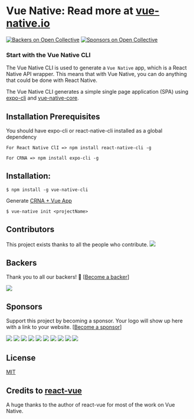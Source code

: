 # Vue Native: Read more at [vue-native.io](https://vue-native.io)
[![Backers on Open Collective](https://opencollective.com/vue-native-core/backers/badge.svg)](#backers)
 [![Sponsors on Open Collective](https://opencollective.com/vue-native-core/sponsors/badge.svg)](#sponsors) 

### Start with the Vue Native CLI

The Vue Native CLI is used to generate a `Vue Native` app, which is a React Native API wrapper. This means that with Vue Native, you can do anything that could be done with React Native.

The Vue Native CLI generates a simple single page application (SPA) using [expo-cli](https://github.com/expo/expo-cli) and
[vue-native-core](https://github.com/GeekyAnts/vue-native-core).

## Installation Prerequisites

You should have expo-cli or react-native-cli installed as a global dependency

```
For React Native ClI => npm install react-native-cli -g
```

```
For CRNA => npm install expo-cli -g
```

## Installation:

```
$ npm install -g vue-native-cli
```

Generate [CRNA + Vue App](https://github.com/GeekyAnts/vue-native-core)

```
$ vue-native init <projectName>
```

## Contributors

This project exists thanks to all the people who contribute. 
<a href="https://github.com/GeekyAnts/vue-native-core/contributors"><img src="https://opencollective.com/vue-native-core/contributors.svg?width=890&button=false" /></a>


## Backers

Thank you to all our backers! 🙏 [[Become a backer](https://opencollective.com/vue-native-core#backer)]

<a href="https://opencollective.com/vue-native-core#backers" target="_blank"><img src="https://opencollective.com/vue-native-core/backers.svg?width=890"></a>


## Sponsors

Support this project by becoming a sponsor. Your logo will show up here with a link to your website. [[Become a sponsor](https://opencollective.com/vue-native-core#sponsor)]

<a href="https://opencollective.com/vue-native-core/sponsor/0/website" target="_blank"><img src="https://opencollective.com/vue-native-core/sponsor/0/avatar.svg"></a>
<a href="https://opencollective.com/vue-native-core/sponsor/1/website" target="_blank"><img src="https://opencollective.com/vue-native-core/sponsor/1/avatar.svg"></a>
<a href="https://opencollective.com/vue-native-core/sponsor/2/website" target="_blank"><img src="https://opencollective.com/vue-native-core/sponsor/2/avatar.svg"></a>
<a href="https://opencollective.com/vue-native-core/sponsor/3/website" target="_blank"><img src="https://opencollective.com/vue-native-core/sponsor/3/avatar.svg"></a>
<a href="https://opencollective.com/vue-native-core/sponsor/4/website" target="_blank"><img src="https://opencollective.com/vue-native-core/sponsor/4/avatar.svg"></a>
<a href="https://opencollective.com/vue-native-core/sponsor/5/website" target="_blank"><img src="https://opencollective.com/vue-native-core/sponsor/5/avatar.svg"></a>
<a href="https://opencollective.com/vue-native-core/sponsor/6/website" target="_blank"><img src="https://opencollective.com/vue-native-core/sponsor/6/avatar.svg"></a>
<a href="https://opencollective.com/vue-native-core/sponsor/7/website" target="_blank"><img src="https://opencollective.com/vue-native-core/sponsor/7/avatar.svg"></a>
<a href="https://opencollective.com/vue-native-core/sponsor/8/website" target="_blank"><img src="https://opencollective.com/vue-native-core/sponsor/8/avatar.svg"></a>
<a href="https://opencollective.com/vue-native-core/sponsor/9/website" target="_blank"><img src="https://opencollective.com/vue-native-core/sponsor/9/avatar.svg"></a>



## License

[MIT](http://opensource.org/licenses/MIT)

## Credits to [react-vue](https://github.com/SmallComfort/react-vue)

A huge thanks to the author of react-vue for most of the work on Vue Native.

